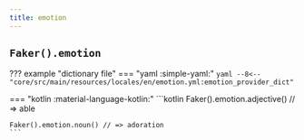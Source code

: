 ```yaml
---
title: emotion
---
```


## `Faker().emotion`

??? example "dictionary file"
    === "yaml :simple-yaml:"
        ```yaml
        --8<-- "core/src/main/resources/locales/en/emotion.yml:emotion_provider_dict"
        ```

=== "kotlin :material-language-kotlin:"
    ```kotlin
    Faker().emotion.adjective() // => able

    Faker().emotion.noun() // => adoration
    ```
